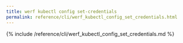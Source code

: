 ```yaml
---
title: werf kubectl config set-credentials
permalink: reference/cli/werf_kubectl_config_set_credentials.html
---
```


{% include /reference/cli/werf_kubectl_config_set_credentials.md %}
